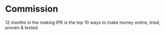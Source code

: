 Commission
==========

12 months in the making IPK is the top 10 ways to make money online, tried, proven &amp; tested.